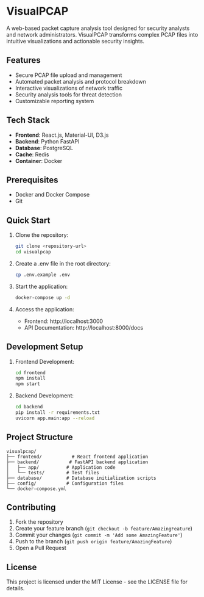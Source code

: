 # VisualPCAP

A web-based packet capture analysis tool designed for security analysts and network administrators. VisualPCAP transforms complex PCAP files into intuitive visualizations and actionable security insights.

## Features

- Secure PCAP file upload and management
- Automated packet analysis and protocol breakdown
- Interactive visualizations of network traffic
- Security analysis tools for threat detection
- Customizable reporting system

## Tech Stack

- **Frontend**: React.js, Material-UI, D3.js
- **Backend**: Python FastAPI
- **Database**: PostgreSQL
- **Cache**: Redis
- **Container**: Docker

## Prerequisites

- Docker and Docker Compose
- Git

## Quick Start

1. Clone the repository:
   ```bash
   git clone <repository-url>
   cd visualpcap
   ```

2. Create a .env file in the root directory:
   ```bash
   cp .env.example .env
   ```

3. Start the application:
   ```bash
   docker-compose up -d
   ```

4. Access the application:
   - Frontend: http://localhost:3000
   - API Documentation: http://localhost:8000/docs

## Development Setup

1. Frontend Development:
   ```bash
   cd frontend
   npm install
   npm start
   ```

2. Backend Development:
   ```bash
   cd backend
   pip install -r requirements.txt
   uvicorn app.main:app --reload
   ```

## Project Structure

```
visualpcap/
├── frontend/           # React frontend application
├── backend/           # FastAPI backend application
│   ├── app/          # Application code
│   └── tests/        # Test files
├── database/         # Database initialization scripts
├── config/           # Configuration files
└── docker-compose.yml
```

## Contributing

1. Fork the repository
2. Create your feature branch (`git checkout -b feature/AmazingFeature`)
3. Commit your changes (`git commit -m 'Add some AmazingFeature'`)
4. Push to the branch (`git push origin feature/AmazingFeature`)
5. Open a Pull Request

## License

This project is licensed under the MIT License - see the LICENSE file for details.
